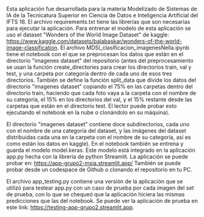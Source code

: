 Esta aplicación fue desarrollada para la materia Modelizado de Sistemas de IA de la Tecnicatura Superior en Ciencia de Datos e Inteligencia Artificial del IFTS 18. El archivo requirements.txt tiene las librerías que son necesarias para ejecutar la aplicación. Para entrenar el modelo de esta aplicación se uso el dataset "Wonders of the World Image Dataset" de kaggle: https://www.kaggle.com/datasets/balabaskar/wonders-of-the-world-image-classification. El archivo MDSI_clasificacion_imagenesNella.ipynb tiene el notebook con el que se preprocesan los datos que están en el directorio "imagenes dataset" del repositorio (antes del preprocesamiento se usan la función create_directories para crear los directorios train, val y test, y una carpeta por categoría dentro de cada uno de esos tres directorios.
También se define la función split_data que divide los datos del directorio "imagenes dataset" copiando el 75% en las carpetas dentro del directorio train, haciendo que cada foto vaya a la carpeta con el nombre de su categoría, el 15% en los directorios del val, y el 15% restante desde las carpetas que están en el directorio test. El lector puede probar esto ejecutando el notebook en la nube o clonándolo en su máquina). 

El directorio "imagenes dataset" contiene doce subdirectorios, cada uno con el nombre de una categoría del dataset, y las imágenes del dataset distribuidas cada una en la carpeta con el nombre de su categoría, así es como están los datos en kaggle). En el notebook también se entrena y guarda el modelo model.keras. Este modelo está integrado en la aplicación app.py hecha con la librería de python Streamlit. La aplicación se puede probar en: https://app-grupo2-msia.streamlit.app/ También se puede probar desde un codespace de Github o clonando el repositorio en tu PC.

El archivo app_testing.py contiene una versión de la aplicación que se utilizó para testear app.py con un caso de prueba por cada imagen del set de prueba, con lo que se chequeó que la aplicación hiciera las mismas predicciones que las del notebook. Se puede ver la aplicación de prueba en este link:  https://testing-app-grupo2.streamlit.app.
 
